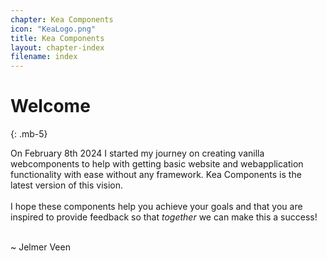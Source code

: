 ```yaml
---
chapter: Kea Components
icon: "KeaLogo.png"
title: Kea Components
layout: chapter-index
filename: index
--- 
```


# Welcome
{: .mb-5}

On February 8th 2024 I started my journey on creating vanilla webcomponents to help with getting basic website and webapplication functionality with ease without any framework. Kea Components is the latest version of this vision. 
<br />
<br />
I hope these components help you achieve your goals and that you are inspired to provide feedback so that *together* we can make this a success!
<br />
<br />

~ Jelmer Veen